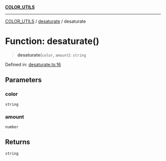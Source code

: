 [**COLOR_UTILS**](../../README.md)

***

[COLOR_UTILS](../../README.md) / [desaturate](../README.md) / desaturate

# Function: desaturate()

> **desaturate**(`color`, `amount`): `string`

Defined in: [desaturate.ts:16](https://github.com/dailker/everyutil/blob/e265d7544f4e799da268d038a0a464c889a18367/src/color/desaturate.ts#L16)

## Parameters

### color

`string`

### amount

`number`

## Returns

`string`

